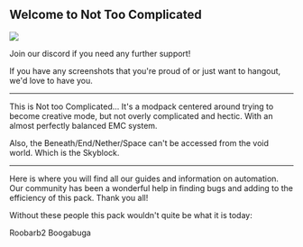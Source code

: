 Welcome to Not Too Complicated
------------------

![](https://i.imgur.com/17QzgfD.png)

Join our discord if you need any further support!

If you have any screenshots that you're proud of or just want to hangout, we'd love to have you.

----------

This is Not too Complicated... It's a modpack centered around trying to become creative mode, but not overly complicated and hectic. With an almost perfectly balanced EMC system.

Also, the Beneath/End/Nether/Space can't be accessed from the void world. Which is the Skyblock.

----------

Here is where you will find all our guides and information on automation. Our community has been a wonderful help in finding bugs and adding to the efficiency of this pack. Thank you all!


Without these people this pack wouldn't quite be what it is today:

Roobarb2
Boogabuga